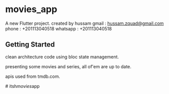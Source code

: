 # movies_app

A new Flutter project.
created by hussam
gmail : hussam.zquad@gmail.com
phone : +201113040518
whatsapp : +201113040518

## Getting Started

clean architecture code using bloc state management.

presenting some movies and series, all of'em are up to date.

apis used from tmdb.com.

#   i t s h _ m o v i e s _ a p p  
 